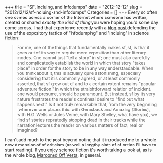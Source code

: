 +++
title = "SF, Incluing, and Infodumps"
date = "2012-12-12"
slug = "2012/12/12/sf-incluing-and-infodumps"
Categories = []
+++
Every so often one comes across a corner of the Internet where someone has written, created or shared *exactly the kind of thing* you were hoping you'd some day come across. I had that experience recently with a [blog post](http://maroonedoffvesta.blogspot.com/2012/12/coincidentally-about-5175-words.html) defending the use of the expository tactics of "infodumping" and "incluing" in science fiction:

> For me, one of the things that fundamentally makes sf, sf, is that it goes out of its way to require more exposition than other literary modes. One cannot just "tell a story" in sf; one must also carefully and complicatedly establish the world in which that story "takes place" in order for the story to be in any way understandable. When you think about it, this is actually quite astonishing, especially considering that it is commonly agreed, or at least commonly asserted, that sf grew out of and to a certain extent remains "popular adventure fiction," in which the straightforward relation of incident, one would presume, should be paramount. But instead, sf by its very nature frustrates the reader's continual desire to "find out what happens next." Is it not truly remarkable that, from the very beginning (wherever one places this: with Gernsback and Amazing \[Stories\], with H.G. Wells or Jules Verne, with Mary Shelley, what have you), we find sf stories repeatedly stopping dead in their tracks while the narration lectures the reader on various matters of fact, real or imagined?

I can't add much to the post beyond noting that it introduced me to a whole new dimension of sf criticism (as well a lengthy slate of sf critics I'll have to start reading). If you enjoy science fiction it's worth taking a look at, as is the whole blog, [Marooned Off Vesta](http://maroonedoffvesta.blogspot.com/), in general.
